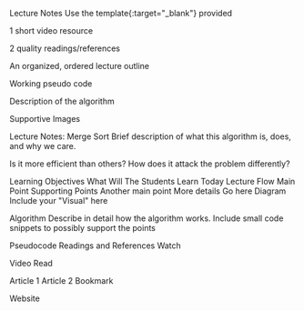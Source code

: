 Lecture Notes
Use the template{:target="_blank"} provided

1 short video resource

2 quality readings/references

An organized, ordered lecture outline

Working pseudo code

Description of the algorithm

Supportive Images

Lecture Notes: Merge Sort
Brief description of what this algorithm is, does, and why we care.

Is it more efficient than others? How does it attack the problem differently?

Learning Objectives
What
Will
The
Students
Learn
Today
Lecture Flow
Main Point
Supporting Points
Another main point
More details
Go here
Diagram
Include your "Visual" here

Algorithm
Describe in detail how the algorithm works. Include small code snippets to possibly support the points

Pseudocode
Readings and References
Watch

Video
Read

Article 1
Article 2
Bookmark

Website